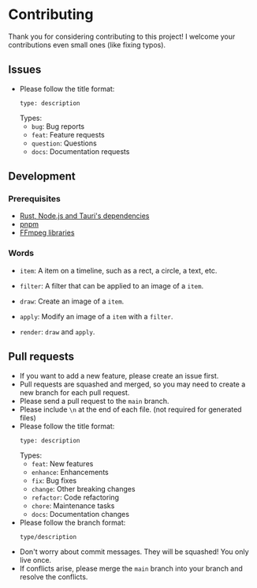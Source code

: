 # Contributing

Thank you for considering contributing to this project! I welcome your contributions even small ones (like fixing typos).

## Issues
- Please follow the title format:
  ```
  type: description
  ```
  Types:
  - `bug`: Bug reports
  - `feat`: Feature requests
  - `question`: Questions
  - `docs`: Documentation requests

## Development
### Prerequisites

- [Rust, Node.js and Tauri's dependencies](https://v2.tauri.app/ja/start/prerequisites/)
- [pnpm](https://pnpm.io/installation)
- [FFmpeg libraries](https://github.com/zmwangx/rust-ffmpeg/wiki/Notes-on-building)

### Words
- `item`: A item on a timeline, such as a rect, a circle, a text, etc.
- `filter`: A filter that can be applied to an image of a `item`.

- `draw`: Create an image of a `item`.
- `apply`: Modify an image of a `item` with a `filter`.
- `render`: `draw` and `apply`.

## Pull requests
- If you want to add a new feature, please create an issue first.
- Pull requests are squashed and merged, so you may need to create a new branch for each pull request.
- Please send a pull request to the `main` branch.
- Please include `\n` at the end of each file. (not required for generated files)
- Please follow the title format:
  ```
  type: description
  ```
  Types:
  - `feat`: New features
  - `enhance`: Enhancements
  - `fix`: Bug fixes
  - `change`: Other breaking changes
  - `refactor`: Code refactoring
  - `chore`: Maintenance tasks
  - `docs`: Documentation changes
- Please follow the branch format:
  ```
  type/description
  ```
- Don't worry about commit messages. They will be squashed! You only live once.
- If conflicts arise, please merge the `main` branch into your branch and resolve the conflicts.
